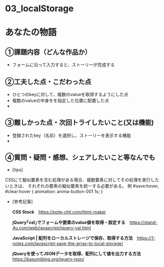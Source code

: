 # 03_localStorage
# あなたの物語

## ①課題内容（どんな作品か）
- フォームに沿って入力すると、ストーリーが完成する

## ②工夫した点・こだわった点
- ひとつのkeyに対して、複数のvalueを取得するようにした点
- 複数のvalueの中身をを指定した位置に配置した点
- 

## ③難しかった点・次回トライしたいこと(又は機能)
- 登録されたkey（名前）を選択し、ストーリーを表示する機能
- 

## ④質問・疑問・感想、シェアしたいこと等なんでも
- [tips]

CSSにて擬似要素を含む処理がある場合、複数要素に対してその処理を実行したいときは、
それぞれの要素の擬似要素を統一する必要がある。
例
#save:hover,
#clear:hover {
    animation: anima-button-001 1s;
}

- [参考記事]

    **CSS Stock**　https://pote-chil.com/html-maker

    **jQuery｢val｣でフォームや要素のvalue値を取得・設定する**　https://stand-4u.com/web/javascript/jquery-val.html

    ****JavaScript | 配列をローカルストレージで保存、取得する方法****　https://1-notes.com/javascript-save-the-array-to-local-storage/

    ****jQueryを使ってJSONデータを取得、配列にして値を出力する方法****　https://kasumiblog.org/jquery-json/

